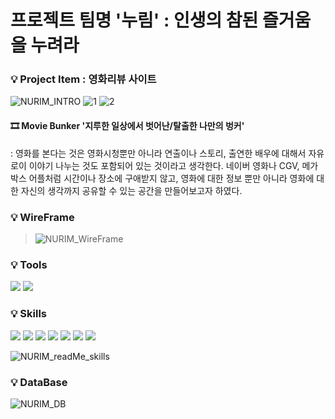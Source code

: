 # 프로젝트 팀명 '누림' : 인생의 참된 즐거움을 누려라

### 💡 Project Item : 영화리뷰 사이트

![NURIM_INTRO](https://user-images.githubusercontent.com/80882177/140269810-5bfa8397-3b20-4ced-bfcd-394435dd830a.gif)
![1](https://user-images.githubusercontent.com/81270199/184504272-e9880fa4-4828-440b-be3a-06afb2e6462d.PNG)
![2](https://user-images.githubusercontent.com/81270199/184504275-80b7cf14-1005-44d5-b3df-194256efc0da.PNG)

#### 🎞️ Movie Bunker '지루한 일상에서 벗어난/탈출한 나만의 벙커'
: 영화를 본다는 것은 영화시청뿐만 아니라 연출이나 스토리, 출연한 배우에 대해서 자유로이 이야기 나누는 것도 포함되어 있는 것이라고 생각한다.
   네이버 영화나 CGV, 메가박스 어플처럼 시간이나 장소에 구애받지 않고, 영화에 대한 정보 뿐만 아니라 영화에 대한 자신의 생각까지 공유할 수 있는 공간을 만들어보고자 하였다.

### 💡 WireFrame
> ![NURIM_WireFrame](https://user-images.githubusercontent.com/80882177/140275607-cacc72ef-0f67-459e-a215-e389edfe8a27.png)


### 💡 Tools
<div>
	<img src="https://img.shields.io/badge/IntelliJ IDEA-000000?style=flat&logo=IntelliJ IDEA">
	<img src="https://img.shields.io/badge/Visual Studio Code-007ACC?style=flat&logo=Visual Studio Code">
</div>

### 💡 Skills
<div>
	<img src="https://img.shields.io/badge/html-E34F26?style=flat&logo=html5&logoColor=black">
	<img src="https://img.shields.io/badge/css-1572B6?style=flat&logo=css3&logoColor=black">
	<img src="https://img.shields.io/badge/javascript-FDEE21?style=flat&logo=javascript&logoColor=black">
	<img src="https://img.shields.io/badge/jQuery-0769AD?style=flat&logo=jQuery&logoColor=black">
	<img src="https://img.shields.io/badge/Spring Boot-6DB33F?style=flat&logo=Spring Boot&logoColor=black">
	<img src="https://img.shields.io/badge/MySQL-4479A1?style=flat&logo=MySQL&logoColor=black">
	<img src="https://img.shields.io/badge/MyBatis-0769AD?style=flat&logo=jQuery&logoColor=black">
</div>

![NURIM_readMe_skills](https://user-images.githubusercontent.com/80882177/140270647-4d127ddd-8107-4b29-811a-307409ec30d7.png)

### 💡 DataBase
![NURIM_DB](https://user-images.githubusercontent.com/80882177/140263786-b5ae5ac3-df6c-4845-93c9-8f7fb4e2615c.png)
